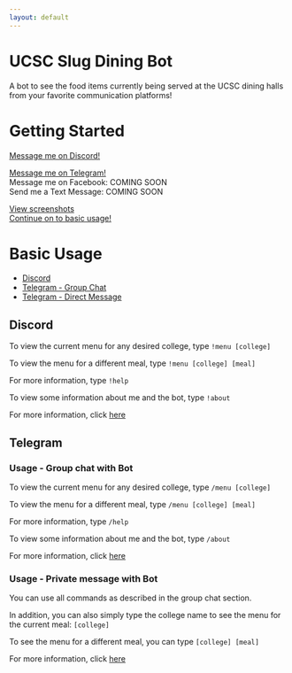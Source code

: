 ```yaml
---
layout: default
---
```


# UCSC Slug Dining Bot

A bot to see the food items currently being served at the UCSC dining halls from your favorite communication platforms!

# Getting Started

[Message me on Discord!](discord-instructions)
<!--[Join the Discord server!](https://discord.gg/fxtNHYh)  -->
<!--[Add me to your Discord server!](https://discordapp.com/oauth2/authorize?client_id=530255285038612481&scope=bot)  -->
[Message me on Telegram!](t.me/UCSCDining_bot)  
Message me on Facebook: COMING SOON  
Send me a Text Message: COMING SOON  

[View screenshots](screenshots)  
[Continue on to basic usage!](#basic-usage)

# Basic Usage

- [Discord](#discord)
- [Telegram - Group Chat](#usage---group-chat-with-bot)
- [Telegram - Direct Message](#usage---private-message-with-bot)

## Discord

To view the current menu for any desired college, type `!menu [college]`

To view the menu for a different meal, type `!menu [college] [meal]`

For more information, type `!help`

To view some information about me and the bot, type `!about`

For more information, click [here](discord)

## Telegram

### Usage - Group chat with Bot

To view the current menu for any desired college, type `/menu [college]`

To view the menu for a different meal, type `/menu [college] [meal]`

For more information, type `/help`

To view some information about me and the bot, type `/about`

For more information, click [here](telegram#group-chat)

### Usage - Private message with Bot

You can use all commands as described in the group chat section.

In addition, you can also simply type the college name to see the menu for the current meal: `[college]`

To see the menu for a different meal, you can type `[college] [meal]`

For more information, click [here](telegram#private-message)
